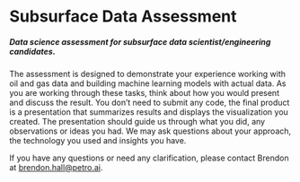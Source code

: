 # Subsurface Data Assessment
##### Data science assessment for subsurface data scientist/engineering candidates.

The assessment is designed to demonstrate your experience working with oil and gas data and building machine learning models with actual data.  As you are working through these tasks, think about how you would present and discuss the result.  You don’t need to submit any code, the final product is a presentation that summarizes results and displays the visualization you created.  The presentation should guide us through what you did, any observations or ideas you had.  We may ask questions about your approach, the technology you used and insights you have.   

If you have any questions or need any clarification, please contact Brendon at <brendon.hall@petro.ai>.

 